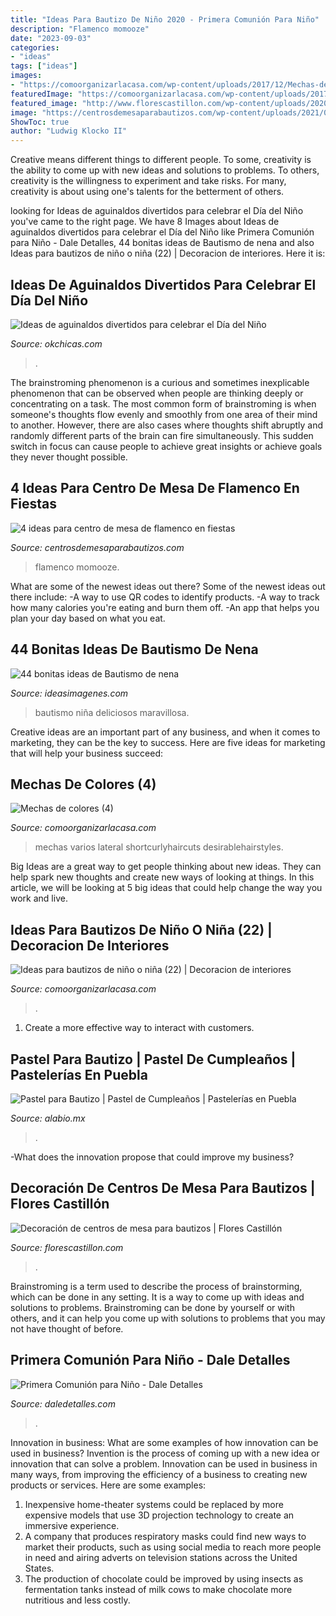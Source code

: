 ```yaml
---
title: "Ideas Para Bautizo De Niño 2020 - Primera Comunión Para Niño"
description: "Flamenco momooze"
date: "2023-09-03"
categories:
- "ideas"
tags: ["ideas"]
images:
- "https://comoorganizarlacasa.com/wp-content/uploads/2017/12/Mechas-de-colores-4.jpg"
featuredImage: "https://comoorganizarlacasa.com/wp-content/uploads/2017/12/Mechas-de-colores-4.jpg"
featured_image: "http://www.florescastillon.com/wp-content/uploads/2020/03/centros-mesa-bautizos-2-1030x696.jpg"
image: "https://centrosdemesaparabautizos.com/wp-content/uploads/2021/03/centro-de-mesa-de-flamenco-para-ninas.jpg"
ShowToc: true
author: "Ludwig Klocko II"
---
```



Creative means different things to different people. To some, creativity is the ability to come up with new ideas and solutions to problems. To others, creativity is the willingness to experiment and take risks. For many, creativity is about using one's talents for the betterment of others.

	

		
looking for Ideas de aguinaldos divertidos para celebrar el Día del Niño you've came to the right page. We have 8 Images about Ideas de aguinaldos divertidos para celebrar el Día del Niño like Primera Comunión para Niño - Dale Detalles, 44 bonitas ideas de Bautismo de nena and also Ideas para bautizos de niño o niña (22) | Decoracion de interiores. Here it is:
		
    
## Ideas De Aguinaldos Divertidos Para Celebrar El Día Del Niño

<img loading=lazy src="https://www.okchicas.com/wp-content/uploads/2020/03/Aguinaldos-para-fiesta-infantil-5-1090x1536.jpg" onerror="this.onerror=null;this.src='https://tse3.mm.bing.net/th?id=OIP.E-HKaQ_IE4WP3kxMTh7-jQHaKb&amp;pid=15.1';" alt="Ideas de aguinaldos divertidos para celebrar el Día del Niño">

_Source: okchicas.com_

>. 

	

The brainstroming phenomenon is a curious and sometimes inexplicable phenomenon that can be observed when people are thinking deeply or concentrating on a task. The most common form of brainstroming is when someone's thoughts flow evenly and smoothly from one area of their mind to another. However, there are also cases where thoughts shift abruptly and randomly different parts of the brain can fire simultaneously. This sudden switch in focus can cause people to achieve great insights or achieve goals they never thought possible.

    
## 4 Ideas Para Centro De Mesa De Flamenco En Fiestas

<img loading=lazy src="https://centrosdemesaparabautizos.com/wp-content/uploads/2021/03/centro-de-mesa-de-flamenco-para-ninas.jpg" onerror="this.onerror=null;this.src='https://tse1.mm.bing.net/th?id=OIP.LI-tX9SkW6AF3j5OTXpopwHaMs&amp;pid=15.1';" alt="4 ideas para centro de mesa de flamenco en fiestas">

_Source: centrosdemesaparabautizos.com_

>flamenco momooze. 

	

What are some of the newest ideas out there?
Some of the newest ideas out there include: 
-A way to use QR codes to identify products. 
-A way to track how many calories you're eating and burn them off. 
-An app that helps you plan your day based on what you eat.

    
## 44 Bonitas Ideas De Bautismo De Nena

<img loading=lazy src="https://ideasimagenes.com/wp-content/uploads/2017/04/TortaBautismoNena2.jpg" onerror="this.onerror=null;this.src='https://tse1.mm.bing.net/th?id=OIP.ilIddbv2DsaWyrrYCfJNewAAAA&amp;pid=15.1';" alt="44 bonitas ideas de Bautismo de nena">

_Source: ideasimagenes.com_

>bautismo niña deliciosos maravillosa. 

	

Creative ideas are an important part of any business, and when it comes to marketing, they can be the key to success. Here are five ideas for marketing that will help your business succeed: 

    
## Mechas De Colores (4)

<img loading=lazy src="https://comoorganizarlacasa.com/wp-content/uploads/2017/12/Mechas-de-colores-4.jpg" onerror="this.onerror=null;this.src='https://tse2.mm.bing.net/th?id=OIP.4pBQraeY0ZJ_UpoNpKCAwwHaJ4&amp;pid=15.1';" alt="Mechas de colores (4)">

_Source: comoorganizarlacasa.com_

>mechas varios lateral shortcurlyhaircuts desirablehairstyles. 

	

Big Ideas are a great way to get people thinking about new ideas. They can help spark new thoughts and create new ways of looking at things. In this article, we will be looking at 5 big ideas that could help change the way you work and live.

    
## Ideas Para Bautizos De Niño O Niña (22) | Decoracion De Interiores

<img loading=lazy src="https://comoorganizarlacasa.com/wp-content/uploads/2016/12/Ideas-para-bautizos-de-niño-o-niña-22.jpg" onerror="this.onerror=null;this.src='https://tse1.mm.bing.net/th?id=OIP.MEwCOtrPoaIhqAbvYNwBsQHaKv&amp;pid=15.1';" alt="Ideas para bautizos de niño o niña (22) | Decoracion de interiores">

_Source: comoorganizarlacasa.com_

>. 

	

1. Create a more effective way to interact with customers.

    
## Pastel Para Bautizo | Pastel De Cumpleaños | Pastelerías En Puebla

<img loading=lazy src="https://alabio.mx/imagenes/pastel-fondat-1409.jpg" onerror="this.onerror=null;this.src='https://tse3.mm.bing.net/th?id=OIP.iNr75HpUUOaV4N1rUlGqmAHaKB&amp;pid=15.1';" alt="Pastel para Bautizo | Pastel de Cumpleaños | Pastelerías en Puebla">

_Source: alabio.mx_

>. 

	

-What does the innovation propose that could improve my business?

    
## Decoración De Centros De Mesa Para Bautizos | Flores Castillón

<img loading=lazy src="http://www.florescastillon.com/wp-content/uploads/2020/03/centros-mesa-bautizos-2-1030x696.jpg" onerror="this.onerror=null;this.src='https://tse4.mm.bing.net/th?id=OIP.qQ99mS9iTuFgsFzZWNN2WwHaFA&amp;pid=15.1';" alt="Decoración de centros de mesa para bautizos | Flores Castillón">

_Source: florescastillon.com_

>. 

	

Brainstroming is a term used to describe the process of brainstorming, which can be done in any setting. It is a way to come up with ideas and solutions to problems. Brainstroming can be done by yourself or with others, and it can help you come up with solutions to problems that you may not have thought of before.

    
## Primera Comunión Para Niño - Dale Detalles

<img loading=lazy src="https://www.daledetalles.com/wp-content/uploads/2016/02/5-17.jpg" onerror="this.onerror=null;this.src='https://tse1.mm.bing.net/th?id=OIP.tntQqfzBvCnghT7ks3gIKgHaE5&amp;pid=15.1';" alt="Primera Comunión para Niño - Dale Detalles">

_Source: daledetalles.com_

>. 

	

Innovation in business: What are some examples of how innovation can be used in business?
Invention is the process of coming up with a new idea or innovation that can solve a problem. Innovation can be used in business in many ways, from improving the efficiency of a business to creating new products or services. Here are some examples: 
1. Inexpensive home-theater systems could be replaced by more expensive models that use 3D projection technology to create an immersive experience. 
2. A company that produces respiratory masks could find new ways to market their products, such as using social media to reach more people in need and airing adverts on television stations across the United States. 
3. The production of chocolate could be improved by using insects as fermentation tanks instead of milk cows to make chocolate more nutritious and less costly. 

